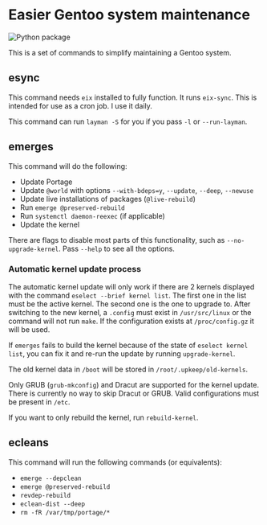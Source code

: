 # Easier Gentoo system maintenance

![Python package](https://github.com/Tatsh/upkeep/workflows/Python%20package/badge.svg)

This is a set of commands to simplify maintaining a Gentoo system.

## esync

This command needs `eix` installed to fully function. It runs `eix-sync`. This is intended for use as a cron job. I use it daily.

This command can run `layman -S` for you if you pass `-l` or `--run-layman`.

## emerges

This command will do the following:

* Update Portage
* Update `@world` with options `--with-bdeps=y`, `--update`, `--deep`, `--newuse`
* Update live installations of packages (`@live-rebuild`)
* Run `emerge @preserved-rebuild`
* Run `systemctl daemon-reexec` (if applicable)
* Update the kernel

There are flags to disable most parts of this functionality, such as `--no-upgrade-kernel`. Pass `--help` to see all the options.

### Automatic kernel update process

The automatic kernel update will only work if there are 2 kernels displayed with the command `eselect --brief kernel list`. The first one in the list must be the active kernel. The second one is the one to upgrade to. After switching to the new kernel, a `.config` must exist in `/usr/src/linux` or the command will not run `make`. If the configuration exists at `/proc/config.gz` it will be used.

If `emerges` fails to build the kernel because of the state of `eselect kernel list`, you can fix it and re-run the update by running `upgrade-kernel`.

The old kernel data in `/boot` will be stored in `/root/.upkeep/old-kernels`.

Only GRUB (`grub-mkconfig`) and Dracut are supported for the kernel update. There is currently no way to skip Dracut or GRUB. Valid configurations must be present in `/etc`.

If you want to only rebuild the kernel, run `rebuild-kernel`.

## ecleans

This command will run the following commands (or equivalents):

* `emerge --depclean`
* `emerge @preserved-rebuild`
* `revdep-rebuild`
* `eclean-dist --deep`
* `rm -fR /var/tmp/portage/*`
